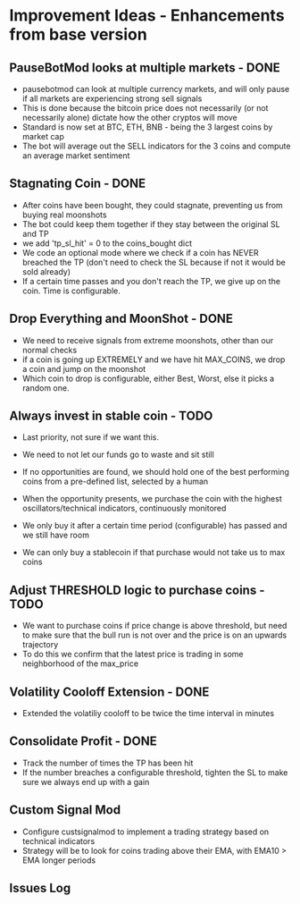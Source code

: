 # Improvement Ideas - Enhancements from base version

## PauseBotMod looks at multiple markets - DONE

- pausebotmod can look at multiple currency markets, and will only pause if all markets are experiencing strong sell signals
- This is done because the bitcoin price does not necessarily (or not necessarily alone) dictate how the other cryptos will move
- Standard is now set at BTC, ETH, BNB - being the 3 largest coins by market cap
- The bot will average out the SELL indicators for the 3 coins and compute an average market sentiment

## Stagnating Coin - DONE

- After coins have been bought, they could stagnate, preventing us from buying real moonshots
- The bot could keep them together if they stay between the original SL and TP
- we add 'tp_sl_hit' = 0 to the coins_bought dict
- We code an optional mode where we check if a coin has NEVER breached the TP (don't need to check the SL because if not it would be sold already)
- If a certain time passes and you don't reach the TP, we give up on the coin. Time is configurable.

## Drop Everything and MoonShot - DONE

- We need to receive signals from extreme moonshots, other than our normal checks
- if a coin is going up EXTREMELY and we have hit MAX_COINS, we drop a coin and jump on the moonshot
- Which coin to drop is configurable, either Best, Worst, else it picks a random one.

## Always invest in stable coin - TODO

- Last priority, not sure if we want this.


- We need to not let our funds go to waste and sit still
- If no opportunities are found, we should hold one of the best performing coins from a pre-defined list, selected by a human
- When the opportunity presents, we purchase the coin with the highest oscillators/technical indicators, continuously monitored
- We only buy it after a certain time period (configurable) has passed and we still have room
- We can only buy a stablecoin if that purchase would not take us to max coins

## Adjust THRESHOLD logic to purchase coins - TODO

- We want to purchase coins if price change is above threshold, but need to make sure that the bull run is not over and the price is on an upwards trajectory
- To do this we confirm that the latest price is trading in some neighborhood of the max_price

## Volatility Cooloff Extension - DONE

- Extended the volatiliy cooloff to be twice the time interval in minutes

## Consolidate Profit - DONE

- Track the number of times the TP has been hit
- If the number breaches a configurable threshold, tighten the SL to make sure we always end up with a gain

## Custom Signal Mod

- Configure custsignalmod to implement a trading strategy based on technical indicators
- Strategy will be to look for coins trading above their EMA, with EMA10 > EMA longer periods

## Issues Log
